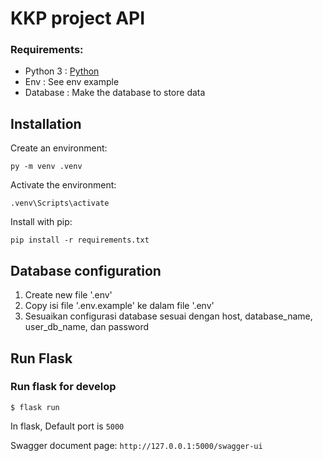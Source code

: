 # KKP project API

### Requirements:

- Python 3 : [Python](https://www.python.org/)
- Env : See env example
- Database : Make the database to store data

## Installation

Create an environment:

```
py -m venv .venv
```

Activate the environment:

```
.venv\Scripts\activate
```

Install with pip:

```
pip install -r requirements.txt
```

## Database configuration

1. Create new file '.env'
2. Copy isi file '.env.example' ke dalam file '.env'
3. Sesuaikan configurasi database sesuai dengan host, database_name, user_db_name, dan password

## Run Flask

### Run flask for develop

```
$ flask run
```

In flask, Default port is `5000`

Swagger document page: `http://127.0.0.1:5000/swagger-ui`

